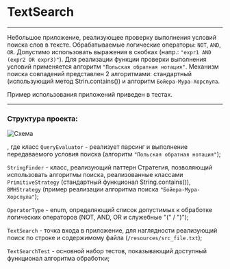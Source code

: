 # TextSearch

---

Небольшое приложение, реализующее проверку выполнения условий поиска слов в тексте. Обрабатываемые логические операторы: `NOT`, `AND`, `OR`. Допустимо использовать выражения в скобках (напр.: `"expr1 AND (expr2 OR expr3)"`). Для реализации функции проверки выполнения условий применяется алгоритм `"Польская обратная нотация"`. Механизм поиска совпадений представлен 2 алгоритмами: стандартный (использующий метод Strin.contains()) и алгоритм `Бойера-Мура-Хорспула`. 

Пример использования приложений приведен в тестах.

---

### Структура проекта:
 ![Схема](http://5.189.96.147/TextSearch_schema.png) 
 
 
 , где класс `QueryEvaluator` - реализует парсинг и выполнение передаваемого условия поиска (алгоритм `"Польская обратная нотация"`);
 
`StringFinder` - класс, реализующий паттерн Стратегия, позволяющий использовать алгоритмы поиска, реализованные классами `PrimitiveStrategy` (стандартный функционал String.contains()), `BMHStrategy` (пример реализации алгоритма поиска `"Бойера-Мура-Хорспула"`);
 
 `OperatorType` - enum, определяющий список допустимых к обработке логических операторов (NOT, AND, OR и служебные "(" / ")");
 
 `TextSearch` - точка входа в приложение, для наглядности реализующий поиск по строке и содержимому файла (`/resources/src_file.txt`);
 
 `TextSearchTest` - основной набор тестов, показывающий доступный функционал алгоритма обработки;
 
